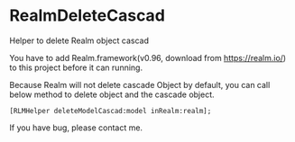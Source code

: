 # RealmDeleteCascad
Helper to delete Realm object cascad

You have to add Realm.framework(v0.96, download from https://realm.io/) to this project before it can running.

Because Realm will not delete cascade Object by default, you can call below method to delete object and the cascade object.


    [RLMHelper deleteModelCascad:model inRealm:realm];
    
If you have bug, please contact me. 


